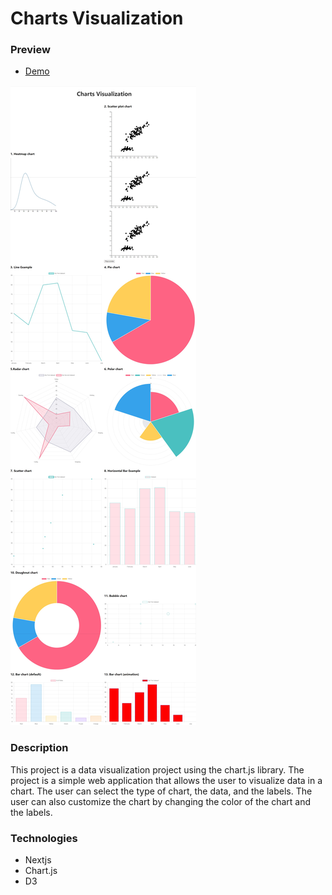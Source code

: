 # Charts Visualization

### Preview

- [Demo](https://chartall.vercel.app/)

![Preview](/public/preview.jpeg)

### Description

This project is a data visualization project using the chart.js library. The project is a simple web application that allows the user to visualize data in a chart. The user can select the type of chart, the data, and the labels. The user can also customize the chart by changing the color of the chart and the labels.

### Technologies

- Nextjs
- Chart.js
- D3
